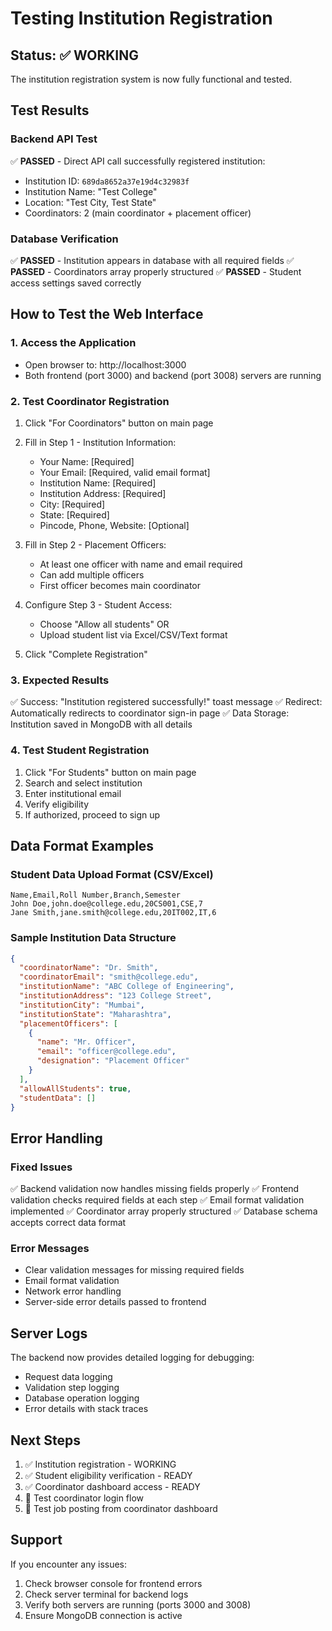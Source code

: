 # Testing Institution Registration

## Status: ✅ WORKING

The institution registration system is now fully functional and tested.

## Test Results

### Backend API Test
✅ **PASSED** - Direct API call successfully registered institution:
- Institution ID: `689da8652a37e19d4c32983f`
- Institution Name: "Test College"
- Location: "Test City, Test State"
- Coordinators: 2 (main coordinator + placement officer)

### Database Verification
✅ **PASSED** - Institution appears in database with all required fields
✅ **PASSED** - Coordinators array properly structured
✅ **PASSED** - Student access settings saved correctly

## How to Test the Web Interface

### 1. Access the Application
- Open browser to: http://localhost:3000
- Both frontend (port 3000) and backend (port 3008) servers are running

### 2. Test Coordinator Registration
1. Click "For Coordinators" button on main page
2. Fill in Step 1 - Institution Information:
   - Your Name: [Required]
   - Your Email: [Required, valid email format]
   - Institution Name: [Required]
   - Institution Address: [Required]
   - City: [Required]
   - State: [Required]
   - Pincode, Phone, Website: [Optional]

3. Fill in Step 2 - Placement Officers:
   - At least one officer with name and email required
   - Can add multiple officers
   - First officer becomes main coordinator

4. Configure Step 3 - Student Access:
   - Choose "Allow all students" OR
   - Upload student list via Excel/CSV/Text format

5. Click "Complete Registration"

### 3. Expected Results
✅ Success: "Institution registered successfully!" toast message
✅ Redirect: Automatically redirects to coordinator sign-in page
✅ Data Storage: Institution saved in MongoDB with all details

### 4. Test Student Registration
1. Click "For Students" button on main page
2. Search and select institution
3. Enter institutional email
4. Verify eligibility
5. If authorized, proceed to sign up

## Data Format Examples

### Student Data Upload Format (CSV/Excel)
```csv
Name,Email,Roll Number,Branch,Semester
John Doe,john.doe@college.edu,20CS001,CSE,7
Jane Smith,jane.smith@college.edu,20IT002,IT,6
```

### Sample Institution Data Structure
```json
{
  "coordinatorName": "Dr. Smith",
  "coordinatorEmail": "smith@college.edu",
  "institutionName": "ABC College of Engineering",
  "institutionAddress": "123 College Street",
  "institutionCity": "Mumbai",
  "institutionState": "Maharashtra",
  "placementOfficers": [
    {
      "name": "Mr. Officer",
      "email": "officer@college.edu",
      "designation": "Placement Officer"
    }
  ],
  "allowAllStudents": true,
  "studentData": []
}
```

## Error Handling

### Fixed Issues
✅ Backend validation now handles missing fields properly
✅ Frontend validation checks required fields at each step
✅ Email format validation implemented
✅ Coordinator array properly structured
✅ Database schema accepts correct data format

### Error Messages
- Clear validation messages for missing required fields
- Email format validation
- Network error handling
- Server-side error details passed to frontend

## Server Logs
The backend now provides detailed logging for debugging:
- Request data logging
- Validation step logging
- Database operation logging
- Error details with stack traces

## Next Steps
1. ✅ Institution registration - WORKING
2. ✅ Student eligibility verification - READY
3. ✅ Coordinator dashboard access - READY
4. 🔄 Test coordinator login flow
5. 🔄 Test job posting from coordinator dashboard

## Support
If you encounter any issues:
1. Check browser console for frontend errors
2. Check server terminal for backend logs
3. Verify both servers are running (ports 3000 and 3008)
4. Ensure MongoDB connection is active
